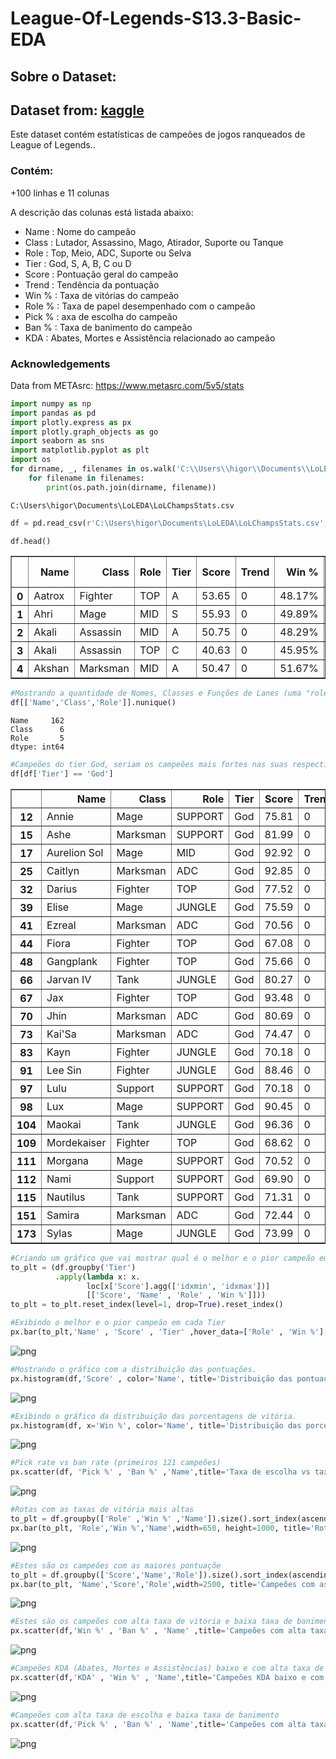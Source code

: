 # League-Of-Legends-S13.3-Basic-EDA

## Sobre o Dataset:
## Dataset from: [kaggle](https://www.kaggle.com/datasets/vivovinco/league-of-legends-stats-s13)

Este dataset contém estatísticas de campeões de jogos ranqueados de League of Legends..

### Contém:

+100 linhas e 11 colunas

A descrição das colunas está listada abaixo:

- Name : Nome do campeão
- Class : Lutador, Assassino, Mago, Atirador, Suporte ou Tanque
- Role : Top, Meio, ADC, Suporte ou Selva
- Tier : God, S, A, B, C ou D
- Score : Pontuação geral do campeão
- Trend : Tendência da pontuação
- Win % : Taxa de vitórias do campeão
- Role % : Taxa de papel desempenhado com o campeão
- Pick % : axa de escolha do campeão
- Ban % : Taxa de banimento do campeão
- KDA : Abates, Mortes e Assistência relacionado ao campeão

### Acknowledgements

Data from METAsrc: https://www.metasrc.com/5v5/stats

```python
import numpy as np 
import pandas as pd
import plotly.express as px
import plotly.graph_objects as go
import seaborn as sns
import matplotlib.pyplot as plt
import os
for dirname, _, filenames in os.walk('C:\\Users\\higor\\Documents\\LoLEDA'):
    for filename in filenames:
        print(os.path.join(dirname, filename))
```

    C:\Users\higor\Documents\LoLEDA\LoLChampsStats.csv
    


```python
df = pd.read_csv(r'C:\Users\higor\Documents\LoLEDA\LoLChampsStats.csv', sep=';')
```


```python
df.head()
```




<div>
<table border="1" class="dataframe">
  <thead>
    <tr style="text-align: right;">
      <th></th>
      <th>Name</th>
      <th>Class</th>
      <th>Role</th>
      <th>Tier</th>
      <th>Score</th>
      <th>Trend</th>
      <th>Win %</th>
      <th>Role %</th>
      <th>Pick %</th>
      <th>Ban %</th>
      <th>KDA</th>
    </tr>
  </thead>
  <tbody>
    <tr>
      <th>0</th>
      <td>Aatrox</td>
      <td>Fighter</td>
      <td>TOP</td>
      <td>A</td>
      <td>53.65</td>
      <td>0</td>
      <td>48.17%</td>
      <td>92.75%</td>
      <td>5.14%</td>
      <td>6.60%</td>
      <td>1.85</td>
    </tr>
    <tr>
      <th>1</th>
      <td>Ahri</td>
      <td>Mage</td>
      <td>MID</td>
      <td>S</td>
      <td>55.93</td>
      <td>0</td>
      <td>49.89%</td>
      <td>90.41%</td>
      <td>9.01%</td>
      <td>2.54%</td>
      <td>2.61</td>
    </tr>
    <tr>
      <th>2</th>
      <td>Akali</td>
      <td>Assassin</td>
      <td>MID</td>
      <td>A</td>
      <td>50.75</td>
      <td>0</td>
      <td>48.29%</td>
      <td>71.88%</td>
      <td>6.91%</td>
      <td>11.01%</td>
      <td>2.36</td>
    </tr>
    <tr>
      <th>3</th>
      <td>Akali</td>
      <td>Assassin</td>
      <td>TOP</td>
      <td>C</td>
      <td>40.63</td>
      <td>0</td>
      <td>45.95%</td>
      <td>27.15%</td>
      <td>2.54%</td>
      <td>11.01%</td>
      <td>1.99</td>
    </tr>
    <tr>
      <th>4</th>
      <td>Akshan</td>
      <td>Marksman</td>
      <td>MID</td>
      <td>A</td>
      <td>50.47</td>
      <td>0</td>
      <td>51.67%</td>
      <td>65.15%</td>
      <td>2.48%</td>
      <td>3.47%</td>
      <td>2.27</td>
    </tr>
  </tbody>
</table>
</div>




```python
#Mostrando a quantidade de Nomes, Classes e Funções de Lanes (uma "role" refere-se à posição que um campeão ocupa).
df[['Name','Class','Role']].nunique()
```




    Name     162
    Class      6
    Role       5
    dtype: int64




```python
#Campeões do tier God, seriam os campeões mais fortes nas suas respectivas posições/funções.
df[df['Tier'] == 'God']
```




<div>
<table border="1" class="dataframe">
  <thead>
    <tr style="text-align: right;">
      <th></th>
      <th>Name</th>
      <th>Class</th>
      <th>Role</th>
      <th>Tier</th>
      <th>Score</th>
      <th>Trend</th>
      <th>Win %</th>
      <th>Role %</th>
      <th>Pick %</th>
      <th>Ban %</th>
      <th>KDA</th>
    </tr>
  </thead>
  <tbody>
    <tr>
      <th>12</th>
      <td>Annie</td>
      <td>Mage</td>
      <td>SUPPORT</td>
      <td>God</td>
      <td>75.81</td>
      <td>0</td>
      <td>55.49%</td>
      <td>49.57%</td>
      <td>6.79%</td>
      <td>17.44%</td>
      <td>2.74</td>
    </tr>
    <tr>
      <th>15</th>
      <td>Ashe</td>
      <td>Marksman</td>
      <td>SUPPORT</td>
      <td>God</td>
      <td>81.99</td>
      <td>0</td>
      <td>50.20%</td>
      <td>67.11%</td>
      <td>11.83%</td>
      <td>14.61%</td>
      <td>2.39</td>
    </tr>
    <tr>
      <th>17</th>
      <td>Aurelion Sol</td>
      <td>Mage</td>
      <td>MID</td>
      <td>God</td>
      <td>92.92</td>
      <td>0</td>
      <td>51.16%</td>
      <td>81.74%</td>
      <td>21.06%</td>
      <td>51.38%</td>
      <td>2.54</td>
    </tr>
    <tr>
      <th>25</th>
      <td>Caitlyn</td>
      <td>Marksman</td>
      <td>ADC</td>
      <td>God</td>
      <td>92.85</td>
      <td>0</td>
      <td>49.91%</td>
      <td>93.92%</td>
      <td>21.58%</td>
      <td>21.06%</td>
      <td>2.28</td>
    </tr>
    <tr>
      <th>32</th>
      <td>Darius</td>
      <td>Fighter</td>
      <td>TOP</td>
      <td>God</td>
      <td>77.52</td>
      <td>0</td>
      <td>49.37%</td>
      <td>94.70%</td>
      <td>9.05%</td>
      <td>21.28%</td>
      <td>1.83</td>
    </tr>
    <tr>
      <th>39</th>
      <td>Elise</td>
      <td>Mage</td>
      <td>JUNGLE</td>
      <td>God</td>
      <td>75.59</td>
      <td>0</td>
      <td>51.81%</td>
      <td>97.35%</td>
      <td>6.64%</td>
      <td>18.79%</td>
      <td>2.82</td>
    </tr>
    <tr>
      <th>41</th>
      <td>Ezreal</td>
      <td>Marksman</td>
      <td>ADC</td>
      <td>God</td>
      <td>70.56</td>
      <td>0</td>
      <td>48.74%</td>
      <td>94.82%</td>
      <td>18.04%</td>
      <td>3.24%</td>
      <td>2.40</td>
    </tr>
    <tr>
      <th>44</th>
      <td>Fiora</td>
      <td>Fighter</td>
      <td>TOP</td>
      <td>God</td>
      <td>67.08</td>
      <td>0</td>
      <td>50.66%</td>
      <td>97.55%</td>
      <td>6.71%</td>
      <td>16.02%</td>
      <td>1.72</td>
    </tr>
    <tr>
      <th>48</th>
      <td>Gangplank</td>
      <td>Fighter</td>
      <td>TOP</td>
      <td>God</td>
      <td>75.66</td>
      <td>0</td>
      <td>50.29%</td>
      <td>81.13%</td>
      <td>8.91%</td>
      <td>13.15%</td>
      <td>1.96</td>
    </tr>
    <tr>
      <th>66</th>
      <td>Jarvan IV</td>
      <td>Tank</td>
      <td>JUNGLE</td>
      <td>God</td>
      <td>80.27</td>
      <td>0</td>
      <td>53.30%</td>
      <td>88.06%</td>
      <td>8.35%</td>
      <td>1.88%</td>
      <td>3.42</td>
    </tr>
    <tr>
      <th>67</th>
      <td>Jax</td>
      <td>Fighter</td>
      <td>TOP</td>
      <td>God</td>
      <td>93.48</td>
      <td>0</td>
      <td>51.62%</td>
      <td>88.63%</td>
      <td>11.05%</td>
      <td>25.09%</td>
      <td>1.73</td>
    </tr>
    <tr>
      <th>70</th>
      <td>Jhin</td>
      <td>Marksman</td>
      <td>ADC</td>
      <td>God</td>
      <td>80.69</td>
      <td>0</td>
      <td>51.65%</td>
      <td>93.73%</td>
      <td>17.45%</td>
      <td>3.76%</td>
      <td>3.02</td>
    </tr>
    <tr>
      <th>73</th>
      <td>Kai'Sa</td>
      <td>Marksman</td>
      <td>ADC</td>
      <td>God</td>
      <td>74.47</td>
      <td>0</td>
      <td>50.42%</td>
      <td>95.61%</td>
      <td>17.84%</td>
      <td>3.15%</td>
      <td>2.47</td>
    </tr>
    <tr>
      <th>83</th>
      <td>Kayn</td>
      <td>Fighter</td>
      <td>JUNGLE</td>
      <td>God</td>
      <td>70.18</td>
      <td>0</td>
      <td>49.90%</td>
      <td>97.09%</td>
      <td>8.69%</td>
      <td>6.21%</td>
      <td>2.40</td>
    </tr>
    <tr>
      <th>91</th>
      <td>Lee Sin</td>
      <td>Fighter</td>
      <td>JUNGLE</td>
      <td>God</td>
      <td>88.46</td>
      <td>0</td>
      <td>49.14%</td>
      <td>87.55%</td>
      <td>12.66%</td>
      <td>4.92%</td>
      <td>2.72</td>
    </tr>
    <tr>
      <th>97</th>
      <td>Lulu</td>
      <td>Support</td>
      <td>SUPPORT</td>
      <td>God</td>
      <td>70.18</td>
      <td>0</td>
      <td>49.39%</td>
      <td>97.76%</td>
      <td>9.10%</td>
      <td>8.76%</td>
      <td>3.00</td>
    </tr>
    <tr>
      <th>98</th>
      <td>Lux</td>
      <td>Mage</td>
      <td>SUPPORT</td>
      <td>God</td>
      <td>90.45</td>
      <td>0</td>
      <td>50.42%</td>
      <td>74.70%</td>
      <td>14.10%</td>
      <td>11.54%</td>
      <td>2.49</td>
    </tr>
    <tr>
      <th>104</th>
      <td>Maokai</td>
      <td>Tank</td>
      <td>JUNGLE</td>
      <td>God</td>
      <td>96.36</td>
      <td>0</td>
      <td>52.96%</td>
      <td>74.75%</td>
      <td>8.65%</td>
      <td>30.35%</td>
      <td>2.92</td>
    </tr>
    <tr>
      <th>109</th>
      <td>Mordekaiser</td>
      <td>Fighter</td>
      <td>TOP</td>
      <td>God</td>
      <td>68.62</td>
      <td>0</td>
      <td>51.79%</td>
      <td>73.51%</td>
      <td>6.39%</td>
      <td>13.07%</td>
      <td>1.92</td>
    </tr>
    <tr>
      <th>111</th>
      <td>Morgana</td>
      <td>Mage</td>
      <td>SUPPORT</td>
      <td>God</td>
      <td>70.52</td>
      <td>0</td>
      <td>50.58%</td>
      <td>91.10%</td>
      <td>7.11%</td>
      <td>26.40%</td>
      <td>2.48</td>
    </tr>
    <tr>
      <th>112</th>
      <td>Nami</td>
      <td>Support</td>
      <td>SUPPORT</td>
      <td>God</td>
      <td>69.90</td>
      <td>0</td>
      <td>50.22%</td>
      <td>99.59%</td>
      <td>8.99%</td>
      <td>2.98%</td>
      <td>3.14</td>
    </tr>
    <tr>
      <th>115</th>
      <td>Nautilus</td>
      <td>Tank</td>
      <td>SUPPORT</td>
      <td>God</td>
      <td>71.31</td>
      <td>0</td>
      <td>50.96%</td>
      <td>94.82%</td>
      <td>9.52%</td>
      <td>9.06%</td>
      <td>2.35</td>
    </tr>
    <tr>
      <th>151</th>
      <td>Samira</td>
      <td>Marksman</td>
      <td>ADC</td>
      <td>God</td>
      <td>72.44</td>
      <td>0</td>
      <td>52.16%</td>
      <td>98.08%</td>
      <td>11.25%</td>
      <td>30.07%</td>
      <td>2.34</td>
    </tr>
    <tr>
      <th>173</th>
      <td>Sylas</td>
      <td>Mage</td>
      <td>JUNGLE</td>
      <td>God</td>
      <td>73.99</td>
      <td>0</td>
      <td>49.44%</td>
      <td>50.89%</td>
      <td>8.14%</td>
      <td>19.85%</td>
      <td>2.47</td>
    </tr>
  </tbody>
</table>
</div>




```python
#Criando um gráfico que vai mostrar qual é o melhor e o pior campeão em cada Tier.
to_plt = (df.groupby('Tier')
          .apply(lambda x: x.
                 loc[x['Score'].agg(['idxmin', 'idxmax'])]
                 [['Score', 'Name' , 'Role' , 'Win %']]))
to_plt = to_plt.reset_index(level=1, drop=True).reset_index()
```


```python
#Exibindo o melhor e o pior campeão em cada Tier
px.bar(to_plt,'Name' , 'Score' , 'Tier' ,hover_data=['Role' , 'Win %'], title='Melhor e pior campeão em cada Tier')
```
![png](images/output_6_1.png)

```python
#Mostrando o gráfico com a distribuição das pontuações.
px.histogram(df,'Score' , color='Name', title='Distribuição das pontuações')
```
![png](images/output_7_0.png)

```python
#Exibindo o gráfico da distribuição das porcentagens de vitória.
px.histogram(df, x='Win %', color='Name', title='Distribuição das porcentagens de vitória')
```
![png](images/output_8_0.png)

```python
#Pick rate vs ban rate (primeiros 121 campeões)
px.scatter(df, 'Pick %' , 'Ban %' ,'Name',title='Taxa de escolha vs taxa de banimento')
```
![png](images/output_9_0.png)

```python
#Rotas com as taxas de vitória mais altas
to_plt = df.groupby(['Role' ,'Win %' ,'Name']).size().sort_index(ascending = False).reset_index()
px.bar(to_plt, 'Role','Win %','Name',width=650, height=1000, title='Rotas com as taxas de vitória mais altas')
```
![png](images/output_10_0.png)

```python
#Estes são os campeões com as maiores pontuaçõe
to_plt = df.groupby(['Score','Name','Role']).size().sort_index(ascending = False).reset_index()
px.bar(to_plt, 'Name','Score','Role',width=2500, title='Campeões com as maiores pontuações')
```
![png](images/output_11_0.png)

```python
#Estes são os campeões com alta taxa de vitória e baixa taxa de banimento
px.scatter(df,'Win %' , 'Ban %' , 'Name' ,title='Campeões com alta taxa de vitória e baixa taxa de banimento')
```
![png](images/output_12_0.png)

```python
#Campeões KDA (Abates, Mortes e Assistências) baixo e com alta taxa de vitória
px.scatter(df,'KDA' , 'Win %' , 'Name',title='Campeões KDA baixo e com alta taxa de vitória')
```
![png](images/output_13_0.png)

```python
#Campeões com alta taxa de escolha e baixa taxa de banimento
px.scatter(df,'Pick %' , 'Ban %' , 'Name',title='Campeões com alta taxa de escolha e baixa taxa de banimento')
```
![png](images/output_14_0.png)
